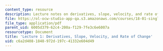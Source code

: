 ```yaml
---
content_type: resource
description: Lecture notes on derivatives, slope, velocity, and rate of change.
file: https://ol-ocw-studio-app-qa.s3.amazonaws.com/courses/18-01-single-variable-calculus-fall-2006/c6a2d4081848972d197c41332e604d49_lec1.pdf
file_type: application/pdf
parent_uid: 6005d379-62c4-200a-f129-7fe3c6e6007a
resourcetype: Document
title: 'Lecture 1: Derivatives, Slope, Velocity, and Rate of Change'
uid: c6a2d408-1848-972d-197c-41332e604d49
---
```

